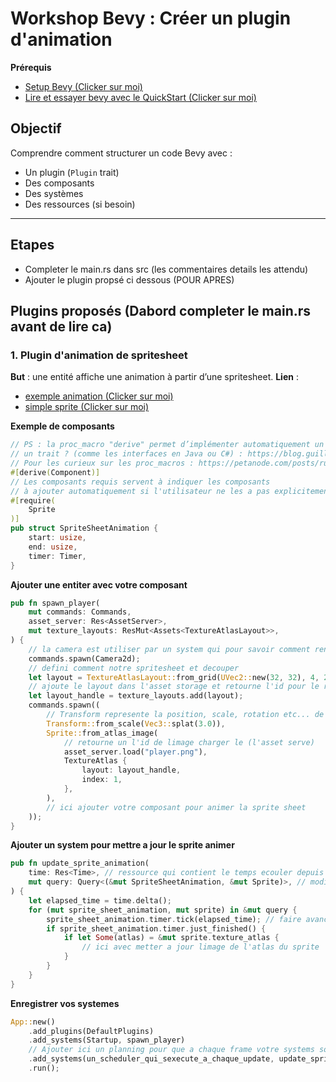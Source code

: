 # Workshop Bevy : Créer un plugin d'animation

**Prérequis**
- [Setup Bevy (Clicker sur moi)](https://bevyengine.org/learn/quick-start/getting-started/setup/)
- [Lire et essayer bevy avec le QuickStart (Clicker sur moi)](https://bevyengine.org/learn/quick-start/getting-started/apps/)

## Objectif

Comprendre comment structurer un code Bevy avec :
- Un plugin (`Plugin` trait)
- Des composants
- Des systèmes
- Des ressources (si besoin)

---

## Etapes

- Completer le main.rs dans src (les commentaires details les attendu)
- Ajouter le plugin propsé ci dessous (POUR APRES)

## Plugins proposés (Dabord completer le main.rs avant de lire ca)

### 1. Plugin d'animation de spritesheet

**But** : une entité affiche une animation à partir d’une spritesheet.
**Lien** :
  - [exemple animation (Clicker sur moi)](https://bevyengine.org/examples/2d-rendering/sprite-sheet/)
  - [simple sprite (Clicker sur moi)](https://bevyengine.org/examples/2d-rendering/sprite/)

**Exemple de composants**
```rust
// PS : la proc_macro "derive" permet d’implémenter automatiquement un trait pour un type.
// un trait ? (comme les interfaces en Java ou C#) : https://blog.guillaume-gomez.fr/Rust/2/2
// Pour les curieux sur les proc_macros : https://petanode.com/posts/rust-proc-macro/ (ne perdez pas votre temps dessus)
#[derive(Component)]
// Les composants requis servent à indiquer les composants
// à ajouter automatiquement si l'utilisateur ne les a pas explicitement ajoutés.
#[require(
    Sprite
)]
pub struct SpriteSheetAnimation {
    start: usize,
    end: usize,
    timer: Timer,
}
```

**Ajouter une entiter avec votre composant**
```rust
pub fn spawn_player(
    mut commands: Commands,
    asset_server: Res<AssetServer>,
    mut texture_layouts: ResMut<Assets<TextureAtlasLayout>>,
) {
    // la camera est utiliser par un system qui pour savoir comment rendre le monde dans la window
    commands.spawn(Camera2d);
    // defini comment notre spritesheet et decouper
    let layout = TextureAtlasLayout::from_grid(UVec2::new(32, 32), 4, 2, None, None);
    // ajoute le layout dans l'asset storage et retourne l'id pour le retrouver
    let layout_handle = texture_layouts.add(layout);
    commands.spawn((
        // Transform represente la position, scale, rotation etc... de l'entiter
        Transform::from_scale(Vec3::splat(3.0)),
        Sprite::from_atlas_image(
            // retourne un l'id de limage charger le (l'asset serve)
            asset_server.load("player.png"),
            TextureAtlas {
                layout: layout_handle,
                index: 1,
            },
        ),
        // ici ajouter votre composant pour animer la sprite sheet
    ));
}
```

**Ajouter un system pour mettre a jour le sprite animer**
```rust
pub fn update_sprite_animation(
    time: Res<Time>, // ressource qui contient le temps ecouler depuis la derniere frame
    mut query: Query<(&mut SpriteSheetAnimation, &mut Sprite)>, // modifier la pour quelle contienne le Sprite de lentiter
) {
    let elapsed_time = time.delta();
    for (mut sprite_sheet_animation, mut sprite) in &mut query {
        sprite_sheet_animation.timer.tick(elapsed_time); // faire avancer le Timer
        if sprite_sheet_animation.timer.just_finished() {
            if let Some(atlas) = &mut sprite.texture_atlas {
                // ici avec metter a jour limage de l'atlas du sprite
            }
        }
    }
}
```

**Enregistrer vos systemes**
```rust
App::new()
    .add_plugins(DefaultPlugins)
    .add_systems(Startup, spawn_player)
    // Ajouter ici un planning pour que a chaque frame votre systems soit executer
    .add_systems(un_scheduler_qui_sexecute_a_chaque_update, update_sprite_animation)
    .run();
```
